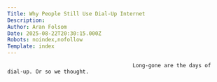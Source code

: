 ```yaml
---
Title: Why People Still Use Dial-Up Internet
Description: 
Author: Aran Folsom
Date: 2025-08-22T20:30:15.000Z
Robots: noindex,nofollow
Template: index
---
```


                                            Long-gone are the days of dial-up. Or so we thought.
                                        